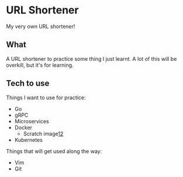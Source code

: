 # URL Shortener

My very own URL shortener!

## What

A URL shortener to practice some thing I just learnt. A lot of this will be overkill, but it's for learning.

## Tech to use

Things I want to use for practice:

- Go
- gRPC
- Microservices
- Docker
  - Scratch image[1][docker scratch blog][2][docker scratch docs]
- Kubernetes

Things that will get used along the way:

- Vim
- Git


[docker scratch blog]: https://medium.com/@kelseyhightower/optimizing-docker-images-for-static-binaries-b5696e26eb07
[docker scratch docs]: https://docs.docker.com/develop/develop-images/baseimages/
